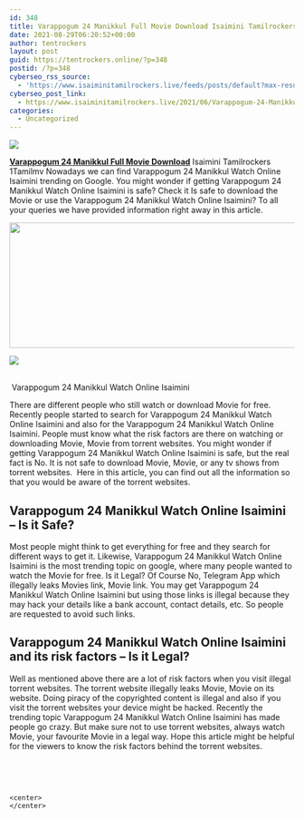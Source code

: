 ```yaml
---
id: 348
title: Varappogum 24 Manikkul Full Movie Download Isaimini Tamilrockers
date: 2021-08-29T06:20:52+00:00
author: tentrockers
layout: post
guid: https://tentrockers.online/?p=348
postid: /?p=348
cyberseo_rss_source:
  - 'https://www.isaiminitamilrockers.live/feeds/posts/default?max-results=150&start-index=1'
cyberseo_post_link:
  - https://www.isaiminitamilrockers.live/2021/06/Varappogum-24-Manikkul-Full-Movie-Download.html
categories:
  - Uncategorized
---
```

<div class="media_block">
  <img src="https://1.bp.blogspot.com/-6t9wTCGh0Fo/YNIFNCrUtiI/AAAAAAAAA6M/6B7FpcVxIo4boe6abbqgtCriJPu5Hiu-QCLcBGAsYHQ/s72-w544-h221-c/Varappogum%2B24%2BManikkul%2BFull%2BMovie%2BDownload%2BIsaimini%2BTamilrockers.jpg" class="media_thumbnail" />
</div>

<meta content="Varappogum 24 Manikkul Full Movie Download Isaimini Tamilrockers 1Tamilmv Nowadays we can find Varappogum 24 Manikkul Watch Online Isaimini..." name="twitter:description" />

  


<center>
</center>

<span><b><a href="https://www.tamilrockers.co.nz/varappogum-24-manikkul-full-movie-download-tamilrockers/">Varappogum 24 Manikkul Full Movie Download</a></b> Isaimini Tamilrockers 1Tamilmv Nowadays we can find Varappogum 24 Manikkul Watch Online Isaimini trending on Google. You might wonder if getting Varappogum 24 Manikkul Watch Online Isaimini is safe? Check it Is safe to download the Movie or use the Varappogum 24 Manikkul Watch Online Isaimini? To all your queries we have provided information right away in this article.</span>

<div class="separator">
  <a href="https://1.bp.blogspot.com/-6t9wTCGh0Fo/YNIFNCrUtiI/AAAAAAAAA6M/6B7FpcVxIo4boe6abbqgtCriJPu5Hiu-QCLcBGAsYHQ/s1280/Varappogum%2B24%2BManikkul%2BFull%2BMovie%2BDownload%2BIsaimini%2BTamilrockers.jpg"><img loading="lazy" border="0" data-original-height="720" data-original-width="1280" height="221" src="https://1.bp.blogspot.com/-6t9wTCGh0Fo/YNIFNCrUtiI/AAAAAAAAA6M/6B7FpcVxIo4boe6abbqgtCriJPu5Hiu-QCLcBGAsYHQ/w544-h221/Varappogum%2B24%2BManikkul%2BFull%2BMovie%2BDownload%2BIsaimini%2BTamilrockers.jpg" width="544" /></a>
</div>

<span></p> 

<div class="separator">
  <a href="https://bonepa.com/1d8ec7348b/2b6fd1dd06/?placementName=default"><img border="0" data-original-height="250" data-original-width="300" src="https://1.bp.blogspot.com/-nfbzYVobUik/YMlpOerzdgI/AAAAAAAAA3Y/aAupsOUs_WMY6Lv7R1OtZhI6OqaRh-YAwCPcBGAYYCw/s0/e854879156f0849f3d27a89db88ed039.png" /></a>
</div>

<p>
  <span><br /></span>&nbsp;</span><span>Varappogum 24 Manikkul Watch Online Isaimini</span><span id="docs-internal-guid-0381c4ce-7fff-d581-c66e-5f891d0912c3"></p> 
  
  <p dir="ltr">
    <span>There are different people who still watch or download Movie for free. Recently people started to search for Varappogum 24 Manikkul Watch Online Isaimini and also for the Varappogum 24 Manikkul Watch Online Isaimini. People must know what the risk factors are there on watching or downloading Movie, Movie from torrent websites. You might wonder if getting Varappogum 24 Manikkul Watch Online Isaimini is safe, but the real fact is No. It is not safe to download Movie, Movie, or any tv shows from torrent websites.&nbsp; Here in this article, you can find out all the information so that you would be aware of the torrent websites.</span>
  </p>
  
  <h2 dir="ltr">
    <span>Varappogum 24 Manikkul Watch Online Isaimini </span><span>&#8211; </span><span>Is it Safe?</span>
  </h2>
  
  <p dir="ltr">
    <span>Most people might think to get everything for free and they search for different ways to get it. Likewise, Varappogum 24 Manikkul Watch Online Isaimini is the most trending topic on google, where many people wanted to watch the Movie for free. Is it Legal? Of Course No, Telegram App which illegally leaks Movies link, Movie link. You may get Varappogum 24 Manikkul Watch Online Isaimini but using those links is illegal because they may hack your details like a bank account, contact details, etc. So people are requested to avoid such links.</span>
  </p>
  
  <h2 dir="ltr">
    <span>Varappogum 24 Manikkul Watch Online Isaimini and its risk factors </span><span>&#8211; Is it Legal?</span>
  </h2>
  
  <p dir="ltr">
    <span>Well as mentioned above there are a lot of risk factors when you visit illegal torrent websites. The torrent website illegally leaks Movie, Movie on its website. Doing piracy of the copyrighted content is illegal and also if you visit the torrent websites your device might be hacked. Recently the trending topic Varappogum 24 Manikkul Watch Online Isaimini has made people go crazy. But make sure not to use torrent websites, always watch Movie, your favourite Movie in a legal way. Hope this article might be helpful for the viewers to know the risk factors behind the torrent websites.</span>
  </p>
  
  <p dir="ltr">
    <span>&nbsp;</span>
  </p>
  
  <p>
    </span><br /> 
    
    <center>
    </center>
  </p>